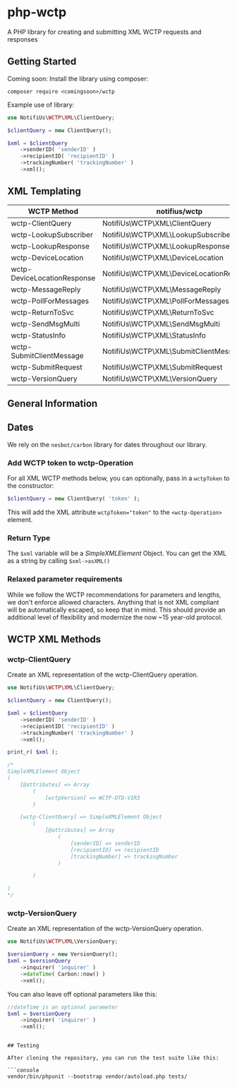 # php-wctp

A PHP library for creating and submitting XML WCTP requests and responses


## Getting Started

Coming soon: Install the library using composer: 

```console
composer require <comingsoon>/wctp
```

Example use of library: 

```php
use NotifiUs\WCTP\XML\ClientQuery;

$clientQuery = new ClientQuery();

$xml = $clientQuery
    ->senderID( 'senderID' )
    ->recipientID( 'recipientID' )
    ->trackingNumber( 'trackingNumber' )
    ->xml();
```


## XML Templating

| WCTP Method  | notifius/wctp   | Complete | 
|---------| --- | --- | 
|wctp-ClientQuery | NotifiUs\WCTP\XML\ClientQuery | &check; | 
|wctp-LookupSubscriber | NotifiUs\WCTP\XML\LookupSubscriber | &times; | 
|wctp-LookupResponse | NotifiUs\WCTP\XML\LookupResponse | &times; | 
|wctp-DeviceLocation | NotifiUs\WCTP\XML\DeviceLocation | &times; | 
|wctp-DeviceLocationResponse |NotifiUs\WCTP\XML\DeviceLocationResponse | &times; | 
|wctp-MessageReply |NotifiUs\WCTP\XML\MessageReply | &times; | 
|wctp-PollForMessages |NotifiUs\WCTP\XML\PollForMessages | &times; | 
|wctp-ReturnToSvc |NotifiUs\WCTP\XML\ReturnToSvc | &times; | 
|wctp-SendMsgMulti | NotifiUs\WCTP\XML\SendMsgMulti | &times; | 
|wctp-StatusInfo |NotifiUs\WCTP\XML\StatusInfo | &times; | 
|wctp-SubmitClientMessage | NotifiUs\WCTP\XML\SubmitClientMessage | &times; | 
|wctp-SubmitRequest | NotifiUs\WCTP\XML\SubmitRequest | &times; | 
|wctp-VersionQuery | NotifiUs\WCTP\XML\VersionQuery |  &check; | 


## General Information

## Dates

We rely on the `nesbot/carbon` library for dates throughout our library. 


### Add WCTP token to wctp-Operation

For all XML WCTP methods below, you can optionally, pass in a `wctpToken` to the constructor:

```php
$clientQuery = new ClientQuery( 'token' );
```

This will add the XML attribute `wctpToken="token"` to the `<wctp-Operation>` element.


### Return Type
The `$xml` variable will be a *SimpleXMLElement* Object. You can get the XML as a string by calling `$xml->asXML()`

### Relaxed parameter requirements

While we follow the WCTP recommendations for parameters and lengths, we don't enforce allowed characters. 
Anything that is not XML compliant will be automatically escaped, so keep that in mind. 
This should provide an additional level of flexibility and modernize the now ~15 year-old protocol. 


## WCTP XML Methods

### wctp-ClientQuery

Create an XML representation of the wctp-ClientQuery operation. 

```php
use NotifiUs\WCTP\XML\ClientQuery;

$clientQuery = new ClientQuery();

$xml = $clientQuery
    ->senderID( 'senderID' )
    ->recipientID( 'recipientID' )
    ->trackingNumber( 'trackingNumber' )
    ->xml();

print_r( $xml );

/*
SimpleXMLElement Object
(
    [@attributes] => Array
        (
            [wctpVersion] => WCTP-DTD-V1R3
        )

    [wctp-ClientQuery] => SimpleXMLElement Object
        (
            [@attributes] => Array
                (
                    [senderID] => senderID
                    [recipientID] => recipientID
                    [trackingNumber] => trackingNumber
                )

        )

)
*/
```


### wctp-VersionQuery

Create an XML representation of the wctp-VersionQuery operation. 


```php
use NotifiUs\WCTP\XML\VersionQuery;

$versionQuery = new VersionQuery();
$xml = $versionQuery
    ->inquirer( 'inquirer' )
    ->dateTime( Carbon::now() )
    ->xml();
```

You can also leave off optional parameters like this:

```php
//dateTime is an optional parameter
$xml = $versionQuery
    ->inquirer( 'inquirer' )
    ->xml();
```

```

## Testing

After cloning the repository, you can run the test suite like this:

```console
vendor/bin/phpunit --bootstrap vendor/autoload.php tests/
```

